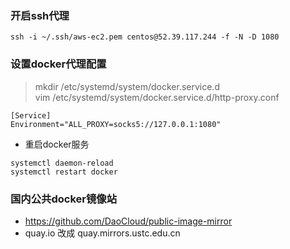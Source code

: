 
### 开启ssh代理
```
ssh -i ~/.ssh/aws-ec2.pem centos@52.39.117.244 -f -N -D 1080
```

### 设置docker代理配置
>mkdir /etc/systemd/system/docker.service.d \
>vim /etc/systemd/system/docker.service.d/http-proxy.conf
```
[Service]
Environment="ALL_PROXY=socks5://127.0.0.1:1080"
```
* 重启docker服务
```
systemctl daemon-reload
systemctl restart docker
```

### 国内公共docker镜像站
* https://github.com/DaoCloud/public-image-mirror
* quay.io 改成 quay.mirrors.ustc.edu.cn